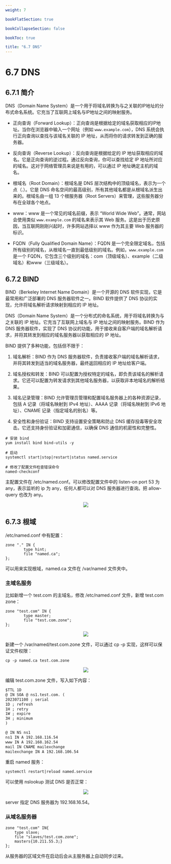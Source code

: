 ```yaml
---
weight: 7

bookFlatSection: true

bookCollapseSection: false

bookToc: true

title: "6.7 DNS"
---
```


# 6.7 DNS

## 6.7.1 简介

DNS（Domain Name System）是一个用于将域名转换为与之关联的IP地址的分布式命名系统。它充当了互联网上域名与IP地址之间的映射服务。

- 正向查询（Forward Lookup）：正向查询是根据给定的域名获取相应的IP地址。当你在浏览器中输入一个网址（例如 `www.example.com`），DNS 系统会执行正向查询以查找与该域名关联的 IP 地址，从而将你的请求转发到正确的服务器。

- 反向查询（Reverse Lookup）：反向查询是根据给定的 IP 地址获取相应的域名。它是正向查询的逆过程。通过反向查询，你可以查找给定 IP 地址所对应的域名。这对于网络管理员来说是有用的，可以通过 IP 地址确定主机的域名。

- 根域名（Root Domain）：根域名是 DNS 层次结构中的顶级域名，表示为一个点（.）。它是 DNS 命名空间的最高级别，所有其他域名都是从根域名派生出来的。根域名由一组 13 个根服务器（Root Servers）来管理，这些服务器分布在全球各个地点。

- www：www 是一个常见的域名前缀，表示 “World Wide Web”。通常，网站会使用类似 `www.example.com` 的域名来表示其 Web 服务。这是出于历史原因，当互联网刚刚兴起时，许多网站选择以 www 作为其主要 Web 服务器的标识。

- FQDN（Fully Qualified Domain Name）：FQDN 是一个完全限定域名，包括所有级别的域名，从根域名一直到最低级别的域名。例如，`www.example.com` 是一个 FQDN，它包含三个级别的域名：com（顶级域名）、example（二级域名）和www（三级域名）。

## 6.7.2 BIND

BIND（Berkeley Internet Name Domain）是一个开源的 DNS 软件实现，它是最常用和广泛部署的 DNS 服务器软件之一。BIND 软件提供了 DNS 协议的实现，允许将域名解析请求映射到相应的 IP 地址。

DNS（Domain Name System）是一个分布式的命名系统，用于将域名转换为与之关联的 IP 地址。它充当了互联网上域名与 IP 地址之间的映射服务。BIND 作为 DNS 服务器软件，实现了 DNS 协议的功能，用于接收来自客户端的域名解析请求，并将其转发到相应的域名服务器以获取相应的 IP 地址。

BIND 提供了多种功能，包括但不限于：

1. 域名解析：BIND 作为 DNS 服务器软件，负责接收客户端的域名解析请求，并将其转发到适当的域名服务器，最终返回相应的 IP 地址给客户端。

2. 域名授权和转发：BIND 可以配置为授权特定的域名，即负责该域名的解析请求。它还可以配置为转发请求到其他域名服务器，以获取非本地域名的解析结果。

3. 域名记录管理：BIND 允许管理员管理和配置域名服务器上的各种资源记录，包括 A 记录（将域名映射到 IPv4 地址）、AAAA 记录（将域名映射到 IPv6 地址）、CNAME 记录（指定域名的别名）等。

4. 安全性和身份验证：BIND 支持设置安全策略和防止 DNS 缓存投毒等安全攻击。它还支持身份验证和加密通信，以确保 DNS 通信的机密性和完整性。

```shell
# 安装 bind
yum install bind bind-utils -y

# 启动
systemctl start|stop|restart|status named.service

# 修改了配置文件检查错误命令
named-checkconf

```

主配置文件在 /etc/named.conf。可以修改配置文件中的 listen-on port 53 为 any，表示监听的 ip 为 any，任何人都可以对 DNS 服务器进行查询。把 allow-query 也改为 any。

<div align="center"><img src="https://cdn.xiaobinqt.cn/xiaobinqt.io/20230711/54811b8120be488e841866e3048eef42.png" width=  /></div>

## 6.7.3 根域

/etc/named.conf 中有配置：

```shell
zone "." IN {
        type hint;
        file "named.ca";
};
```

可以用来实现根域，named.ca 文件在 /var/named 文件夹中。

### 主域名服务

比如新增一个 test.com 的主域名，修改 /etc/named.conf 文件，新增 test.com zone：

```shell
zone "test.com" IN {
        type master;
        file "test.com.zone";
};
```

<div align="center"><img src="https://cdn.xiaobinqt.cn/xiaobinqt.io/20230711/e11acc503f1c4786b9dd8835b5cbbfa5.png" width=  /></div>

新建一个 /var/named/test.com.zone 文件，可以通过 cp -p 实现，这样可以保证文件权限：

```shell
cp -p named.ca test.com.zone

```

<div align="center"><img src="https://cdn.xiaobinqt.cn/xiaobinqt.io/20230711/14d61dd7614f4e9da36f9c715e45f282.png" width=  /></div>

编辑 test.com.zone 文件，写入如下内容：

```html
$TTL 1D
@ IN SOA @ ns1.test.com. (
2023071100 ; serial
1D ; refresh
1H ; retry
1W ; expire
3H ; minimum
)

@ IN NS ns1
ns1 IN A 192.168.116.54
www IN A 192.168.162.54
mail IN CNAME mailexchange
mailexchange IN A 192.168.106.54
```

重启 named 服务：

```shell
systemctl restart|reload named.service

```

可以使用 nslookup 测试 DNS 是否正常：

<div align="center"><img src="https://cdn.xiaobinqt.cn/xiaobinqt.io/20230711/aa39e404cc6f4e17bfe0d668706bc86d.png" width=  /></div>

server 指定 DNS 服务器为 192.168.16.54。

### 从域名服务器

```shell
zone "test.com" IN{
    type slave;
    file "slaves/test.com.zone";
    masters{10.211.55.3;}
};
```

从服务器的区域文件在启动后会从主服务器上自动同步过来。








